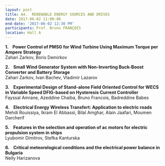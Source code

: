 ```yaml
---
layout: post
title: A4.  RENEWABLE ENERGY SOURCES AND DRIVES
date: 2017-06-02 11:00:00
end-date: '2017-06-02 12:30 PM'
participants: Prof. Bruno FRANÇOIS
location: Hall A
---
```



**1. &nbsp;&nbsp; Power Control of PMSG for Wind Turbine Using Maximum Torque per Ampere Strategy**
<br>Zahari Zarkov, Boris Demirkov

**2. &nbsp;&nbsp; Small Wind Generator System with Non-Inverting Buck-Boost Converter and Battery Storage**
<br>Zahari Zarkov, Ivan Bachev, Vladimir Lazarov

**3. &nbsp;&nbsp; Experimental Design of Stand-alone Field Oriented Control for WECS in Variable Speed DFIG-based on Hysteresis Current Controller**
<br>Fayssal Amrane, Azeddine Chaiba, Bruno Francois, Badreddine Babes

**4. &nbsp;&nbsp; Electrical Energy Wireless Transfert: Application to electric roads**
<br>Mehdi Rouissiya, Ikram El Abbassi, Bilal Amghar, Alain Jaafari, Moumen Darcherif

**5. &nbsp;&nbsp; Features in the selection and operation of ac motors for electric propulsion system in ships**
<br>Lyubomir Dimitrov, Stefka Kanturska

**6. &nbsp;&nbsp; Critical meteorological conditions and the electrical power balance in Bulgaria**
<br>Nelly Harizanova